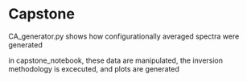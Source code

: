 # Capstone

CA_generator.py shows how configurationally averaged spectra were generated

in capstone_notebook, these data are manipulated, the inversion methodology is excecuted, and plots are generated
